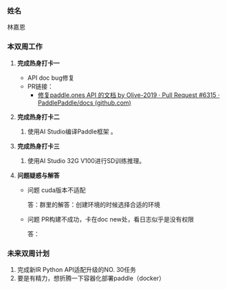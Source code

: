 ### 姓名

林嘉恩

### 本双周工作

1. **完成热身打卡一**

   * API doc bug修复
   * PR链接：
     * [修复paddle.ones API 的文档 by Olive-2019 · Pull Request #6315 · PaddlePaddle/docs (github.com)](https://github.com/PaddlePaddle/docs/pull/6315)
2. **完成热身打卡二**

   1. 使用AI Studio编译Paddle框架 。
3. **完成热身打卡三**

   1. 使用AI Studio 32G V100进行SD训练推理。
4. **问题疑惑与解答**

   - 问题 cuda版本不适配

     答：群里的解答：创建环境的时候选择合适的环境
   - 问题 PR构建不成功，卡在doc new处，看日志似乎是没有权限

     答：

### 未来双周计划

1. 完成新IR Python API适配升级的NO. 30任务
2. 要是有精力，想折腾一下容器化部署paddle（docker）
